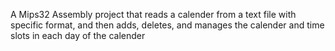 A Mips32 Assembly project that reads a calender from a text file with specific format, and then adds, deletes, and manages the calender and time slots in each day of the calender
